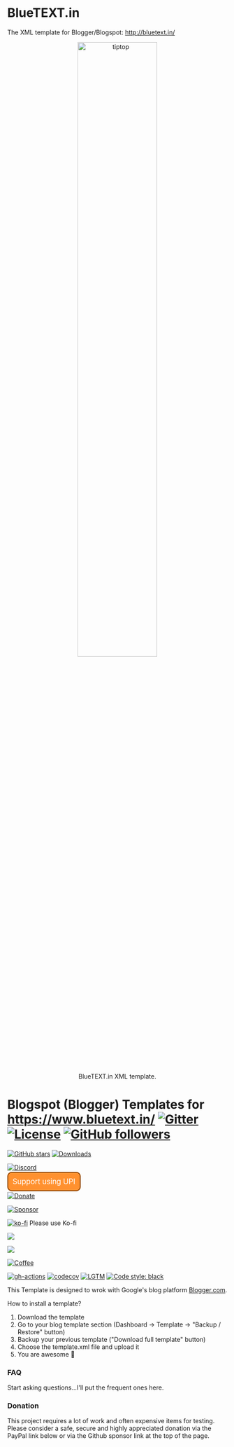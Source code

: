 # BlueTEXT.in
The XML template for Blogger/Blogspot: http://bluetext.in/ 

<p align="center">
  <a href="http://bluetext.in/"><img alt="tiptop" src="https://raw.githubusercontent.com/CodeOnYT/BlueTEXT.in/main/ScreenShots/DEVICESIMAGE.png" width="60%"/></a>
  <p align="center">BlueTEXT.in XML template.</p>
</p>

# Blogspot (Blogger) Templates for https://www.bluetext.in/ [![Gitter](https://img.shields.io/gitter/room/nwjs/nw.js.svg)](https://gitter.im/web-xaser/blogger-templates) [![License](https://img.shields.io/npm/l/express.svg)](http://web-xaser.mit-license.org/) [![GitHub followers](https://img.shields.io/github/followers/bluetextin?color=%230046bf&logo=BlueTEXT.in&style=plastic)](https://github.com/CodeOnYT)


[![GitHub stars](https://img.shields.io/github/stars/nschloe/tiptop.svg?style=flat-square&logo=github&label=Stars&logoColor=white)](https://github.com/CodeOnYT/BlueTEXT.in)
[![Downloads](https://pepy.tech/badge/tiptop/month?style=flat-square)](https://github.com/CodeOnYT/BlueTEXT.in)
<!--[![PyPi downloads](https://img.shields.io/pypi/dm/tiptop.svg?style=flat-square)](https://github.com/CodeOnYT/BlueTEXT.in)-->

[![Discord](https://img.shields.io/static/v1?logo=discord&label=chat&message=on%20discord&color=7289da&style=flat-square)](https://discord.gg/6gNUAaHaPw)


<a href="https://rzp.io/l/BlueTEXTin" id="__UPI_BUTTON__" style="background: #ff912f;border: 2px solid #8a4100;padding: 10px;text-decoration: none;color: white;font-size: larger;border-radius: 10px;">Support using UPI</a>

[![Donate](https://img.shields.io/badge/-Donate-yellow?logo=paypal&style=flat-square)](https://paypal.me/BlueTEXTin)

[![Sponsor](https://img.shields.io/badge/-Sponsor-red?logo=github&style=flat-square)](ko-fi.com/bluetextin)

[![ko-fi](https://www.ko-fi.com/img/donate_sm.png)](ko-fi.com/bluetextin) Please use Ko-fi 

<a href="https://www.patreon.com/bluetext"><img src="https://img.shields.io/endpoint.svg?url=https%3A%2F%2Fshieldsio-patreon.vercel.app%2Fapi%3Fusername%3Dendel%26type%3Dpatrons&style=for-the-badge" /></a>

[![](https://www.paypalobjects.com/en_US/i/btn/btn_donateCC_LG.gif)](https://paypal.me/BlueTEXTin?country.x=IN&locale.x=en_GB)

[![Coffee](https://img.shields.io/badge/-Buy%20me%20a%20Coffee-grey?logo=Ko-fi&style=flat-square)](https://www.buymeacoffee.com/BlueTEXT.in)

[![gh-actions](https://img.shields.io/github/workflow/status/nschloe/tiptop/ci?style=flat-square)](https://github.com/CodeOnYT/BlueTEXT.inactions?query=workflow%3Aci)
[![codecov](https://img.shields.io/codecov/c/github/nschloe/tiptop.svg?style=flat-square)](https://github.com/CodeOnYT/BlueTEXT.in)
[![LGTM](https://img.shields.io/lgtm/grade/python/github/nschloe/tiptop.svg?style=flat-square)](https://github.com/CodeOnYT/BlueTEXT.in)
[![Code style: black](https://img.shields.io/badge/code%20style-black-000000.svg?style=flat-square)](https://github.com/CodeOnYT/BlueTEXT.in)

This Template is designed to wrok with Google's blog platform [Blogger.com](https://blogger.com/). 

How to install a template?

1. Download the template
2. Go to your blog template section (Dashboard → Template → "Backup / Restore" button)
3. Backup your previous template ("Download full template" button)
4. Choose the template.xml file and upload it
5. You are awesome :clap:









### FAQ

Start asking questions...I'll put the frequent ones here.



### Donation

This project requires a lot of work and often expensive items for testing. Please consider a safe, secure and highly appreciated donation via the PayPal link below or via the Github sponsor link at the top of the page.

